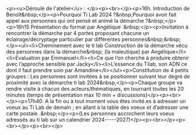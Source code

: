 &lt;p&gt;&lt;u&gt;Déroulé de l&#x27;atelier&lt;&#x2F;u&gt; : &lt;&#x2F;p&gt;&lt;p&gt;&lt;br&gt;&lt;&#x2F;p&gt;&lt;p&gt;16h. Introduction de Benoît&amp;nbsp;&lt;&#x2F;p&gt;&lt;p&gt;Pourquoi Ti Lab 2024 ?&amp;nbsp;Pourquoi avoir fait appel aux personnes qui ont pensé et animé la démarche ?&amp;nbsp;&lt;&#x2F;p&gt;&lt;p&gt;16h15 Présentation du format par Angélique :&amp;nbsp;&lt;&#x2F;p&gt;&lt;p&gt;Invitation à rencontrer la démarche par 4 portes proposant chacune un éclairage&#x2F;décryptage particulier par différentes personnes&amp;nbsp;&amp;nbsp;&lt;&#x2F;p&gt;&lt;ul&gt;&lt;li&gt;Cheminement avec le ti lab Construction de la démarche vécu des personnes dans la démarche&amp;nbsp; (la maïeutique) par Angélique&lt;&#x2F;li&gt;&lt;li&gt;Evaluation par Emmanuel&lt;&#x2F;li&gt;&lt;li&gt;Ce que l’on cherche à produire obtenir avec l’approche sensible par Jacky&lt;&#x2F;li&gt;&lt;li&gt;L’essence du Tilab, son ADN ce dont il faut prendre soin par Amandine&lt;&#x2F;li&gt;&lt;&#x2F;ul&gt;&lt;p&gt;Constitution de 4 petits groupes : Les personnes sont invitées à se positionner suivant leur degré de proximité avec la démarche ti lab 2024&amp;nbsp;&lt;&#x2F;p&gt;&lt;p&gt;Chaque groupe va rendre visite à chacun des acteurs&#x2F;thématiques, en tournant toutes les 20 minutes (temps de présentation max 10 min + discussions)&lt;&#x2F;p&gt;&lt;p&gt;&lt;br&gt;&lt;&#x2F;p&gt;&lt;p&gt;17h40. A la fin ou à tout moment vous êtes invité.es à adresser un voeux au Ti Lab de demain ; en allant à la table des voeux et d’adresser une carte postale .&amp;nbsp;&lt;&#x2F;p&gt;&lt;p&gt;(Les personnes accrochent leurs voeux adressés au ti lab sur un calendrier 2024-----2027)&lt;&#x2F;p&gt;&lt;p&gt;&lt;br&gt;&lt;&#x2F;p&gt;&lt;p&gt;&lt;br&gt;&lt;&#x2F;p&gt;&lt;p&gt;&lt;br&gt;&lt;&#x2F;p&gt;